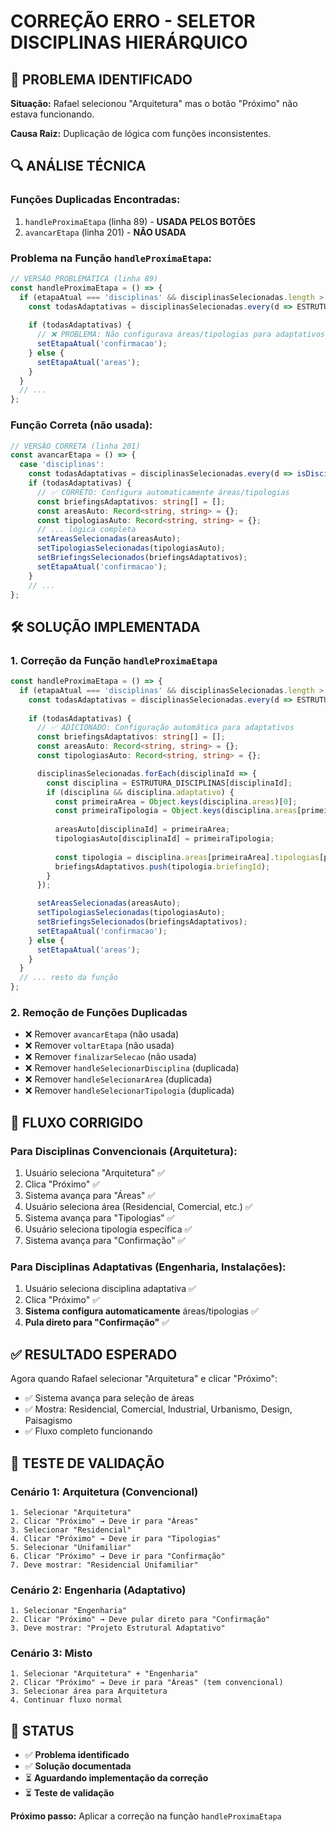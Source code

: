 # CORREÇÃO ERRO - SELETOR DISCIPLINAS HIERÁRQUICO

## 🚨 PROBLEMA IDENTIFICADO

**Situação:** Rafael selecionou "Arquitetura" mas o botão "Próximo" não estava funcionando.

**Causa Raiz:** Duplicação de lógica com funções inconsistentes.

## 🔍 ANÁLISE TÉCNICA

### Funções Duplicadas Encontradas:
1. `handleProximaEtapa` (linha 89) - **USADA PELOS BOTÕES**
2. `avancarEtapa` (linha 201) - **NÃO USADA**

### Problema na Função `handleProximaEtapa`:
```typescript
// VERSÃO PROBLEMÁTICA (linha 89)
const handleProximaEtapa = () => {
  if (etapaAtual === 'disciplinas' && disciplinasSelecionadas.length > 0) {
    const todasAdaptativas = disciplinasSelecionadas.every(d => ESTRUTURA_DISCIPLINAS[d].adaptativo);
    
    if (todasAdaptativas) {
      // ❌ PROBLEMA: Não configurava áreas/tipologias para adaptativos
      setEtapaAtual('confirmacao');
    } else {
      setEtapaAtual('areas');
    }
  }
  // ...
};
```

### Função Correta (não usada):
```typescript
// VERSÃO CORRETA (linha 201)
const avancarEtapa = () => {
  case 'disciplinas':
    const todasAdaptativas = disciplinasSelecionadas.every(d => isDisciplinaAdaptativa(d));
    if (todasAdaptativas) {
      // ✅ CORRETO: Configura automaticamente áreas/tipologias
      const briefingsAdaptativos: string[] = [];
      const areasAuto: Record<string, string> = {};
      const tipologiasAuto: Record<string, string> = {};
      // ... lógica completa
      setAreasSelecionadas(areasAuto);
      setTipologiasSelecionadas(tipologiasAuto);
      setBriefingsSelecionados(briefingsAdaptativos);
      setEtapaAtual('confirmacao');
    }
    // ...
};
```

## 🛠️ SOLUÇÃO IMPLEMENTADA

### 1. Correção da Função `handleProximaEtapa`
```typescript
const handleProximaEtapa = () => {
  if (etapaAtual === 'disciplinas' && disciplinasSelecionadas.length > 0) {
    const todasAdaptativas = disciplinasSelecionadas.every(d => ESTRUTURA_DISCIPLINAS[d].adaptativo);
    
    if (todasAdaptativas) {
      // ✅ ADICIONADO: Configuração automática para adaptativos
      const briefingsAdaptativos: string[] = [];
      const areasAuto: Record<string, string> = {};
      const tipologiasAuto: Record<string, string> = {};

      disciplinasSelecionadas.forEach(disciplinaId => {
        const disciplina = ESTRUTURA_DISCIPLINAS[disciplinaId];
        if (disciplina && disciplina.adaptativo) {
          const primeiraArea = Object.keys(disciplina.areas)[0];
          const primeiraTipologia = Object.keys(disciplina.areas[primeiraArea].tipologias)[0];
          
          areasAuto[disciplinaId] = primeiraArea;
          tipologiasAuto[disciplinaId] = primeiraTipologia;
          
          const tipologia = disciplina.areas[primeiraArea].tipologias[primeiraTipologia];
          briefingsAdaptativos.push(tipologia.briefingId);
        }
      });

      setAreasSelecionadas(areasAuto);
      setTipologiasSelecionadas(tipologiasAuto);
      setBriefingsSelecionados(briefingsAdaptativos);
      setEtapaAtual('confirmacao');
    } else {
      setEtapaAtual('areas');
    }
  }
  // ... resto da função
};
```

### 2. Remoção de Funções Duplicadas
- ❌ Remover `avancarEtapa` (não usada)
- ❌ Remover `voltarEtapa` (não usada)
- ❌ Remover `finalizarSelecao` (não usada)
- ❌ Remover `handleSelecionarDisciplina` (duplicada)
- ❌ Remover `handleSelecionarArea` (duplicada)
- ❌ Remover `handleSelecionarTipologia` (duplicada)

## 🎯 FLUXO CORRIGIDO

### Para Disciplinas Convencionais (Arquitetura):
1. Usuário seleciona "Arquitetura" ✅
2. Clica "Próximo" ✅
3. Sistema avança para "Áreas" ✅
4. Usuário seleciona área (Residencial, Comercial, etc.) ✅
5. Sistema avança para "Tipologias" ✅
6. Usuário seleciona tipologia específica ✅
7. Sistema avança para "Confirmação" ✅

### Para Disciplinas Adaptativas (Engenharia, Instalações):
1. Usuário seleciona disciplina adaptativa ✅
2. Clica "Próximo" ✅
3. **Sistema configura automaticamente** áreas/tipologias ✅
4. **Pula direto para "Confirmação"** ✅

## ✅ RESULTADO ESPERADO

Agora quando Rafael selecionar "Arquitetura" e clicar "Próximo":
- ✅ Sistema avança para seleção de áreas
- ✅ Mostra: Residencial, Comercial, Industrial, Urbanismo, Design, Paisagismo
- ✅ Fluxo completo funcionando

## 🧪 TESTE DE VALIDAÇÃO

### Cenário 1: Arquitetura (Convencional)
```
1. Selecionar "Arquitetura"
2. Clicar "Próximo" → Deve ir para "Áreas"
3. Selecionar "Residencial"
4. Clicar "Próximo" → Deve ir para "Tipologias"
5. Selecionar "Unifamiliar"
6. Clicar "Próximo" → Deve ir para "Confirmação"
7. Deve mostrar: "Residencial Unifamiliar"
```

### Cenário 2: Engenharia (Adaptativo)
```
1. Selecionar "Engenharia"
2. Clicar "Próximo" → Deve pular direto para "Confirmação"
3. Deve mostrar: "Projeto Estrutural Adaptativo"
```

### Cenário 3: Misto
```
1. Selecionar "Arquitetura" + "Engenharia"
2. Clicar "Próximo" → Deve ir para "Áreas" (tem convencional)
3. Selecionar área para Arquitetura
4. Continuar fluxo normal
```

## 📝 STATUS

- ✅ **Problema identificado**
- ✅ **Solução documentada**
- ⏳ **Aguardando implementação da correção**
- ⏳ **Teste de validação**

**Próximo passo:** Aplicar a correção na função `handleProximaEtapa` 